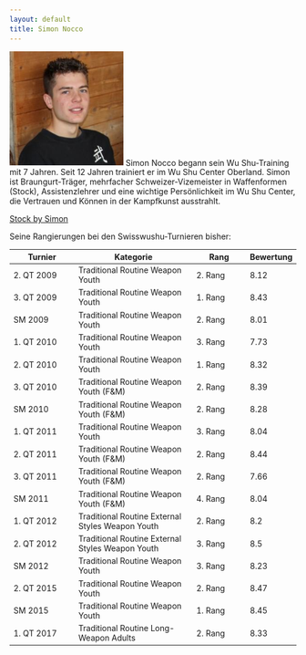 ```yaml
---
layout: default
title: Simon Nocco
---
```


<img class="ifloat-left" src="/images/simon-nocco.jpg" alt="Simon Nocco" width="200px">
Simon Nocco begann sein Wu Shu-Training mit 7 Jahren. Seit 12 Jahren trainiert er im Wu Shu Center Oberland. Simon ist Braungurt-Träger, mehrfacher Schweizer-Vizemeister in Waffenformen (Stock), Assistenzlehrer und eine wichtige Persönlichkeit im Wu Shu Center, die Vertrauen und Können in der Kampfkunst ausstrahlt.

<a target="_blank" href="https://www.flickr.com/photos/117851037@N03/13425488713/" >Stock by Simon</a>

Seine Rangierungen bei den Swisswushu-Turnieren bisher:
<table> 
	<thead> 
		<tr> 
			<th width="100">Turnier</th> 
			<th>Kategorie</th> 
			<th width="80">Rang</th> 
			<th width="50">Bewertung</th> 
		</tr> 
	</thead> 
	<tbody> 
		<tr> 
			<td>2. QT 2009</td> 
			<td>Traditional Routine Weapon Youth</td> 
			<td>2. Rang</td> 
			<td>8.12</td> 
		</tr> 
		<tr> 
			<td>3. QT 2009</td> 
			<td>Traditional Routine Weapon Youth</td> 
			<td>1. Rang</td> 
			<td>8.43</td> 
		</tr> 
		<tr> 
			<td>SM 2009</td> 
			<td>Traditional Routine Weapon Youth</td> 
			<td>2. Rang</td> 
			<td>8.01</td> 
		</tr> 
		<tr> 
			<td>1. QT 2010</td> 
			<td>Traditional Routine Weapon Youth</td> 
			<td>3. Rang</td> 
			<td>7.73</td> 
		</tr> 
		<tr> 
			<td>2. QT 2010</td> 
			<td>Traditional Routine Weapon Youth</td> 
			<td>1. Rang</td> 
			<td>8.32</td> 
		</tr>
		<tr> 
			<td>3. QT 2010</td> 
			<td>Traditional Routine Weapon Youth (F&M)</td> 
			<td>2. Rang</td> 
			<td>8.39</td> 
		</tr>
		<tr> 
			<td>SM 2010</td> 
			<td>Traditional Routine Weapon Youth (F&M)</td> 
			<td>2. Rang</td> 
			<td>8.28</td> 
		</tr> 
		<tr> 
			<td>1. QT 2011</td> 
			<td>Traditional Routine Weapon Youth</td> 
			<td>3. Rang</td> 
			<td>8.04</td> 
		</tr> 
		<tr> 
			<td>2. QT 2011</td> 
			<td>Traditional Routine Weapon Youth (F&M)</td> 
			<td>2. Rang</td> 
			<td>8.44</td> 
		</tr> 
		<tr> 
			<td>3. QT 2011</td> 
			<td>Traditional Routine Weapon Youth (F&M)</td> 
			<td>2. Rang</td> 
			<td>7.66</td> 
		</tr> 
		<tr> 
			<td>SM 2011</td> 
			<td>Traditional Routine Weapon Youth (F&M)</td> 
			<td>4. Rang</td> 
			<td>8.04</td> 
		</tr> 
		<tr> 
			<td>1. QT 2012</td> 
			<td>Traditional Routine External Styles Weapon Youth</td> 
			<td>2. Rang</td> 
			<td>8.2</td> 
		</tr> 
		<tr> 
			<td>2. QT 2012</td> 
			<td>Traditional Routine External Styles Weapon Youth</td> 
			<td>3. Rang</td> 
			<td>8.5</td> 
		</tr> 
		<tr> 
			<td>SM 2012</td> 
			<td>Traditional Routine Weapon Youth</td> 
			<td>3. Rang</td> 
			<td>8.23</td> 
		</tr> 
		<tr> 
			<td>2. QT 2015</td> 
			<td>Traditional Routine Weapon Youth</td> 
			<td>2. Rang</td> 
			<td>8.47</td> 
		</tr> 
		<tr> 
			<td>SM 2015</td> 
			<td>Traditional Routine Weapon Youth</td> 
			<td>1. Rang</td> 
			<td>8.45</td> 
		</tr> 
		<tr> 
			<td>1. QT 2017</td> 
			<td>Traditional Routine Long-Weapon Adults</td> 
			<td>2. Rang</td> 
			<td>8.33</td> 
		</tr> 
	</tbody>
</table>